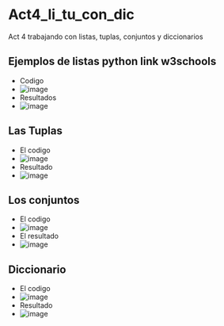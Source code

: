 # Act4_li_tu_con_dic
Act 4 trabajando con listas, tuplas, conjuntos y diccionarios
## Ejemplos de listas python link w3schools
- Codigo
- ![image](https://github.com/user-attachments/assets/ed5ba63f-c2cc-4a5a-90d4-045dff7fb5f8)
- Resultados
- ![image](https://github.com/user-attachments/assets/24db4a62-97e1-4d87-84b0-2ae9948583f0)

## Las Tuplas

- El codigo
- ![image](https://github.com/user-attachments/assets/27bafa99-f10b-45b3-b5af-a0ade6b51d6b)
- Resultado
- ![image](https://github.com/user-attachments/assets/497763d1-2041-46c3-bb07-81f1e2a699d0)

## Los conjuntos
- El codigo
- ![image](https://github.com/user-attachments/assets/f852c9fa-cfba-472e-b62e-8e388376ba9f)
- El resultado
- ![image](https://github.com/user-attachments/assets/83e8e419-8eef-4f88-b6d8-ba94a0bc0f29)

## Diccionario
- El codigo
- ![image](https://github.com/user-attachments/assets/be0fc931-baf2-4440-bbba-4d03f962b2e0)
- Resultado
- ![image](https://github.com/user-attachments/assets/c6dd4414-fe3a-4cac-adf9-a80ade9a99fe)



